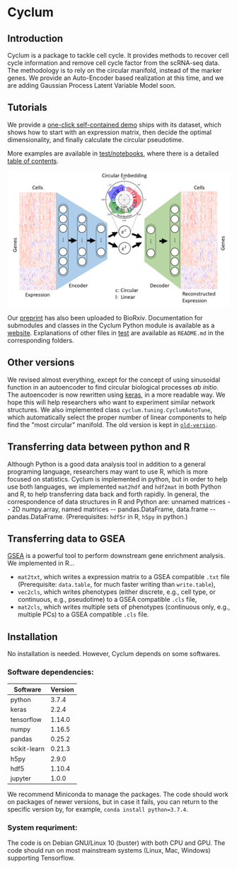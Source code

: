 # Cyclum

## Introduction
Cyclum is a package to tackle cell cycle. It provides methods to recover cell cycle information and remove cell cycle factor from the scRNA-seq data. The methodology is to rely on the circular manifold, instead of the marker genes. We provide an Auto-Encoder based realization at this time, and we are adding Gaussian Process Latent Variable Model soon.

## Tutorials
We provide a [one-click self-contained demo](https://github.com/KChen-lab/Cyclum-Demo) ships with its dataset, which shows how to start with an expression matrix, then decide the optimal dimensionality, and finally calculate the circular pseudotime. 

More examples are available in [test/notebooks](https://github.com/KChen-lab/Cyclum/tree/master/tests/notebooks), where there is a detailed [table of contents](https://github.com/KChen-lab/Cyclum/blob/master/tests/notebooks/README.md). 

![Illustration](old-version/docs/Illustration.PNG)

Our [preprint](https://www.biorxiv.org/content/10.1101/625566v1) has also been uploaded to BioRxiv. Documentation for submodules and classes in the Cyclum Python module is available as a [website](https://kchen-lab.github.io/Cyclum/docs/_build/html/index.html). Explanations of other files in [test](https://github.com/KChen-lab/Cyclum/tree/master/tests) are available as `README.md` in the corresponding folders.

## Other versions
We revised almost everything, except for the concept of using sinusoidal function in an autoencoder to find circular biological processes *ab initio*. The autoencoder is now rewritten using [keras](https://keras.io/), in a more readable way. We hope this will help researchers who want to experiment similar network structures. We also implemented class `cyclum.tuning.CyclumAutoTune`, which automatically select the proper number of linear components to help find the "most circular" manifold. The old version is kept in [`old-version`](old-version).

## Transferring data between python and R
Although Python is a good data analysis tool in addition to a general programing language, researchers may want to use R, which is more focused on statistics. Cyclum is implemented in python, but in order to help use both languages, we implemented `mat2hdf` and `hdf2mat` in both Python and R, to help transferring data back and forth rapidly. In general, the correspondence of data structures in R and Python are: unnamed matrices -- 2D numpy.array, named matrices -- pandas.DataFrame, data.frame -- pandas.DataFrame. (Prerequisites: `hdf5r` in R, `h5py` in python.)

## Transferring data to GSEA
[GSEA](http://software.broadinstitute.org/gsea/index.jsp) is a powerful tool to perform downstream gene enrichment analysis. We implemented in R...
- `mat2txt`, which writes a expression matrix to a GSEA compatible `.txt` file (Prerequisite: `data.table`, for much faster writing than `write.table`),
- `vec2cls`, which writes phenotypes (either discrete, e.g., cell type, or continuous, e.g., pseudotime) to a GSEA compatible `.cls` file,
- `mat2cls`, which writes multiple sets of phenotypes (continuous only, e.g., multiple PCs) to a GSEA compatible `.cls` file.

## Installation
No installation is needed. However, Cyclum depends on some softwares.

### Software dependencies: 

|Software    | Version|
|------------|--------|
|python      | 3.7.4  |
|keras       | 2.2.4  |
|tensorflow  | 1.14.0 |
|numpy       | 1.16.5 |
|pandas      | 0.25.2 |
|scikit-learn| 0.21.3 |
|h5py        | 2.9.0  |
|hdf5        | 1.10.4 |
|jupyter     | 1.0.0  |

We recommend Miniconda to manage the packages. The code should work on packages of newer versions, but in case it fails, you can return to the specific version by, for example, `conda install python=3.7.4`.

### System requriment:
The code is on Debian GNU/Linux 10 (buster) with both CPU and GPU. The code should run on most mainstream systems (Linux, Mac, Windows) supporting Tensorflow.
